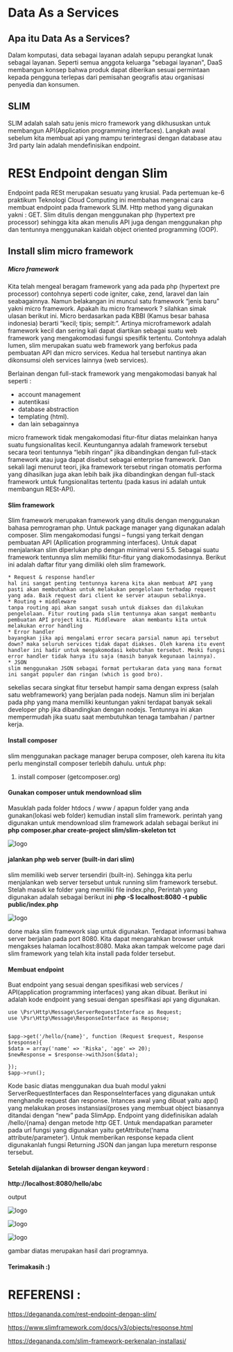 Data As a Services
==================

## Apa itu Data As a Services?

Dalam komputasi, data sebagai layanan adalah sepupu perangkat lunak sebagai layanan. Seperti semua anggota keluarga "sebagai layanan", DaaS membangun konsep bahwa produk dapat diberikan sesuai permintaan kepada 
pengguna terlepas dari pemisahan geografis atau organisasi penyedia dan konsumen.

## SLIM

SLIM adalah salah satu jenis micro framework yang dikhususkan untuk membangun API(Application programming interfaces). Langkah awal sebelum kita membuat api yang mampu terintegrasi dengan database atau 3rd party lain adalah mendefinisikan endpoint.

#  **RESt Endpoint dengan Slim**

Endpoint pada RESt merupakan sesuatu yang krusial. Pada pertemuan ke-6 praktikum Teknologi Cloud Computing ini  membahas mengenai cara membuat endpoint pada framework SLIM. Http method yang digunakan yakni : 
GET.  Slim ditulis dengan menggunakan php (hypertext pre processor) sehingga kita akan menulis API juga dengan menggunakan php dan tentunnya menggunakan kaidah object oriented programming (OOP).


## **Install slim micro framework**

##### **Micro framework**

Kita telah mengeal beragam framework yang ada pada php (hypertext pre processor) contohnya seperti code igniter, cake, zend, laravel dan lain seabagainnya.  Namun belakangan ini muncul satu framework “jenis baru” yakni micro framework. Apakah itu micro framework ? silahkan simak ulasan berikut ini.
Micro berdasarkan pada KBBI (Kamus besar bahasa indonesia) berarti “kecil; tipis; sempit:”. Artinya microframework adalah framework kecil dan sering kali dapat diartikan sebagai suatu web framework yang mengakomodasi fungsi spesifik tertentu. Contohnya adalah lumen, slim merupakan suatu web framework yang berfokus pada pembuatan API dan micro services. Kedua hal tersebut nantinya akan dikonsumsi oleh services lainnya (web services).

Berlainan dengan full-stack framework yang mengakomodasi banyak hal seperti :

* account management
* autentikasi
* database abstraction
* templating (html).
* dan lain sebagainnya

micro framework tidak mengakomodasi fitur-fitur diatas melainkan hanya suatu fungsionalitas kecil. Keuntungannya adalah framework tersebut secara teori tentunnya “lebih ringan” jika dibandingkan dengan full-stack framework atau juga dapat disebut sebagai enterprise framework. Dan sekali lagi menurut teori, jika framework tersebut ringan otomatis performa yang dihasilkan juga akan lebih baik jika dibandingkan dengan full-stack framework untuk fungsionalitas tertentu (pada kasus ini adalah untuk membangun RESt-API).

#### **Slim framework**

Slim framework merupakan framework yang ditulis dengan menggunakan bahasa pemrograman php. Untuk package manager yang digunakan adalah composer. Slim mengakomodasi fungsi – fungsi yang terkait dengan pembuatan API (Apllication programming interfaces). Untuk dapat menjalankan slim diperlukan php dengan minimal versi 5.5.
Sebagai suatu framework tentunnya slim memiliki fitur-fitur yang diakomodasinnya. Berikut ini adalah daftar fitur yang dimiliki oleh slim framework.

    * Request & response handler
    hal ini sangat penting tentunnya karena kita akan membuat API yang pasti akan membutuhkan untuk melakukan pengelolaan terhadap request yang ada. Baik request dari client ke server ataupun sebaliknya.
    * Routing + middleware
    tanpa routing api akan sangat susah untuk diakses dan dilakukan pengelolaan. Fitur routing pada slim tentunnya akan sangat membantu pembuatan API project kita. Middleware  akan membantu kita untuk melakukan error handling
    * Error handler
    bayangkan jika api mengalami error secara parsial namun api tersebut down? maka seluruh services tidak dapat diakses. Oleh karena itu event handler ini hadir untuk mengakomodasi kebutuhan tersebut. Meski fungsi error handler tidak hanya itu saja (masih banyak kegunaan lainnya).
    * JSON
    slim menggunakan JSON sebagai format pertukaran data yang mana format ini sangat populer dan ringan (which is good bro).

sekelias secara singkat fitur tersebut hampir sama dengan express (salah satu webframework) yang berjalan pada nodejs. Namun slim ini berjalan pada php yang mana memiliki keuntungan yakni terdapat banyak sekali developer php jika dibandingkan dengan nodejs. Tentunnya ini akan mempermudah jika suatu saat membutuhkan tenaga tambahan / partner kerja.

#### **Install composer**

slim menggunakan package manager berupa composer, oleh karena itu kita perlu menginstall composer terlebih dahulu.
untuk php:
1. install composer (getcomposer.org)

#### **Gunakan composer untuk mendownload slim**

Masuklah pada folder htdocs / www / apapun folder yang anda gunakan(lokasi web folder) kemudian install slim framework. perintah yang digunakan untuk mendownload slim framework adalah sebagai berikut ini
**php composer.phar create-project slim/slim-skeleton tct**

![logo](https://github.com/riskalest/tct/blob/master/minggu-06/TCT_per-6_1.PNG)

#### **jalankan php web server (built-in dari slim)**

slim memiliki web server tersendiri (built-in). Sehingga kita perlu menjalankan web server tersebut untuk running slim framework tersebut. Stelah masuk ke folder yang memiliki file index.php, Perintah yang digunakan adalah sebagai berikut ini
**php -S localhost:8080 -t public public/index.php**

![logo](https://github.com/riskalest/tct/blob/master/minggu-06/TCT_per-6_2.PNG)

done maka slim framework siap untuk digunakan. Terdapat informasi bahwa server berjalan pada port 8080.  Kita dapat mengarahkan browser untuk mengakses halaman localhost:8080.  Maka akan tampak welcome page dari slim framework yang telah kita install pada folder tersebut.

#### **Membuat endpoint**

Buat endpoint yang sesuai dengan spesifikasi web services / API(application programming interfaces) yang akan dibuat. Berikut ini adalah kode endpoint yang sesuai dengan spesifikasi api yang digunakan.

```<?php 
use \Psr\Http\Message\ServerRequestInterface as Request;
use \Psr\Http\Message\ResponseInterface as Response;
```
```require './vendor/autoload.php';
```
```$app = new \Slim\App;
$app->get('/hello/{name}', function (Request $request, Response $response){
$data = array('name' => 'Riska', 'age' => 20);
$newResponse = $response->withJson($data);
```
```return $newResponse;
});
$app->run();
```


Kode basic diatas menggunakan dua buah modul yakni ServerRequestInterfaces dan ResponseInterfaces yang digunakan untuk menghandle request dan response.  Intances awal yang dibuat yaitu app() yang melakukan proses instansiasi(proses yang membuat object biasannya ditandai dengan “new” pada SlimApp.
Endpoint yang didefinisikan adalah /hello/{nama} dengan metode http GET. Untuk mendapatkan parameter pada url fungsi yang digunakan yaitu getAttribute(‘nama attribute/parameter’). Untuk memberikan response kepada client digunakanlah fungsi Returning JSON dan jangan lupa mereturn response tersebut.


#### Setelah dijalankan di browser dengan keyword : 

**http://localhost:8080/hello/abc**

output

![logo](https://github.com/riskalest/tct/blob/master/minggu-06/TCT_per-6_3.PNG)

![logo](https://github.com/riskalest/tct/blob/master/minggu-06/TCT_per-6_4.PNG)

![logo](https://github.com/riskalest/tct/blob/master/minggu-06/TCT_per-6_5.PNG)

gambar diatas merupakan hasil dari programnya.

#### Terimakasih :)


REFERENSI :
===========
https://degananda.com/rest-endpoint-dengan-slim/

https://www.slimframework.com/docs/v3/objects/response.html

https://degananda.com/slim-framework-perkenalan-installasi/